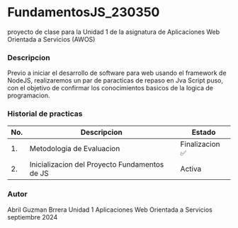 # FundamentosJS_230350
proyecto de clase para la Unidad 1 de la asignatura de Aplicaciones Web Orientada a Servicios (AWOS)


### Descripcion 
Previo a iniciar el desarrollo de software para web usando el framework de NodeJS, realizaremos un par de paracticas de repaso en Jva Script puso, con el objetivo de confirmar los conocimientos basicos de la logica de programacion.

### Historial de practicas

|No.| Descripcion| Estado
|---|---|---|
|1.| Metodologia de Evaluacion| Finalizacion ✅ |
|2.| Inicializacion del Proyecto Fundamentos de JS| Activa|

### Autor 
Abril Guzman Brrera
Unidad 1
Aplicaciones Web Orientada a Servicios
septiembre 2024 
